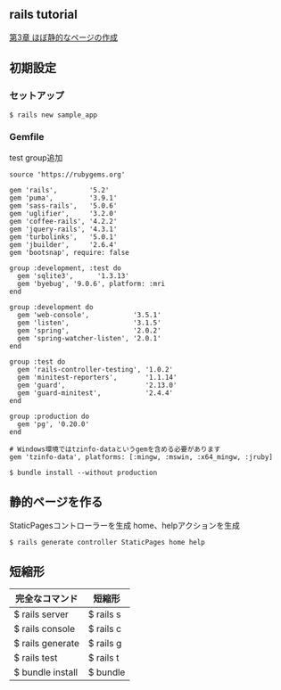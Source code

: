 ## rails tutorial

[第3章 ほぼ静的なページの作成](https://railstutorial.jp/chapters/static_pages?version=5.1#cha-static_pages)

## 初期設定

### セットアップ

```terminal
$ rails new sample_app
```

### Gemfile

test group追加

```
source 'https://rubygems.org'

gem 'rails',        '5.2'
gem 'puma',         '3.9.1'
gem 'sass-rails',   '5.0.6'
gem 'uglifier',     '3.2.0'
gem 'coffee-rails', '4.2.2'
gem 'jquery-rails', '4.3.1'
gem 'turbolinks',   '5.0.1'
gem 'jbuilder',     '2.6.4'
gem 'bootsnap', require: false

group :development, :test do
  gem 'sqlite3',      '1.3.13'
  gem 'byebug', '9.0.6', platform: :mri
end

group :development do
  gem 'web-console',           '3.5.1'
  gem 'listen',                '3.1.5'
  gem 'spring',                '2.0.2'
  gem 'spring-watcher-listen', '2.0.1'
end

group :test do
  gem 'rails-controller-testing', '1.0.2'
  gem 'minitest-reporters',       '1.1.14'
  gem 'guard',                    '2.13.0'
  gem 'guard-minitest',           '2.4.4'
end

group :production do
  gem 'pg', '0.20.0'
end

# Windows環境ではtzinfo-dataというgemを含める必要があります
gem 'tzinfo-data', platforms: [:mingw, :mswin, :x64_mingw, :jruby]
```

```terminal
$ bundle install --without production
```

## 静的ページを作る

StaticPagesコントローラーを生成
home、helpアクションを生成

```terminal
$ rails generate controller StaticPages home help
```

## 短縮形

|完全なコマンド|短縮形|
|---|---|
|$ rails server|$ rails s|
|$ rails console|$ rails c|
|$ rails generate|$ rails g|
|$ rails test|$ rails t|
|$ bundle install|$ bundle|
